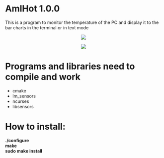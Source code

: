 # AmIHot 1.0.0


This is a program to monitor the temperature of the PC and display it to the bar charts in the terminal or in text mode


<p align="center"><img src="https://i.imgur.com/TCEDkaC.png"></p>
<p align="center"><img src="https://i.imgur.com/VVW1mEB.png"></p>

# Programs and libraries need to compile and work
 - cmake
 - lm_sensors
 - ncurses
 - libsensors
 
# How to install:
<b>./configure<br/>
 make <br/>
 sudo make install </b>

